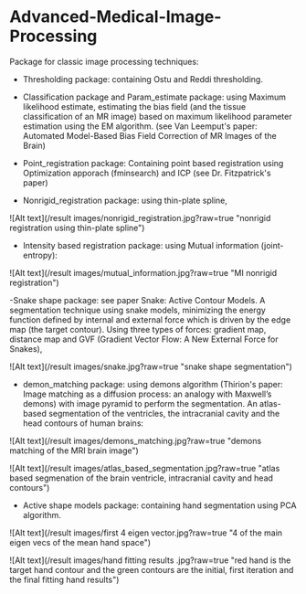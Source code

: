 # Advanced-Medical-Image-Processing

Package for classic image processing techniques:

- Thresholding package: containing Ostu and Reddi thresholding.

- Classification package and Param_estimate package: using Maximum likelihood estimate, estimating the bias field (and the tissue classification of an MR image) based on maximum likelihood parameter estimation using the EM algorithm. (see Van Leemput's paper: Automated Model-Based Bias Field Correction of MR Images of the Brain)

- Point_registration package: Containing point based registration using Optimization apporach (fminsearch) and ICP (see Dr. Fitzpatrick's paper)

- Nonrigid_registration package: using thin-plate spline,

![Alt text](/result images/nonrigid_registration.jpg?raw=true "nonrigid registration using thin-plate spline")

- Intensity based registration package: using Mutual information (joint-entropy):

![Alt text](/result images/mutual_information.jpg?raw=true "MI nonrigid registration")

-Snake shape package: see paper Snake: Active Contour Models. A segmentation technique using snake models, minimizing the energy function defined by internal and external force which is driven by the edge map (the target contour). Using three types of forces: gradient map, distance map and GVF (Gradient Vector Flow: A New External Force for Snakes),

![Alt text](/result images/snake.jpg?raw=true "snake shape segmentation")

- demon_matching package: using demons algorithm (Thirion's paper: Image matching as a diffusion process: an analogy with Maxwell’s demons) with image pyramid to perform the segmentation. An atlas-based segmentation of the ventricles, the intracranial cavity and the head contours of human brains:

![Alt text](/result images/demons_matching.jpg?raw=true "demons matching of the MRI brain image")

![Alt text](/result images/atlas_based_segmentation.jpg?raw=true "atlas based segmenation of the brain ventricle, intracranial cavity and head contours")

- Active shape models package: containing hand segmentation using PCA algorithm.

![Alt text](/result images/first 4 eigen vector.jpg?raw=true "4 of the main eigen vecs of the mean hand space")

![Alt text](/result images/hand fitting results .jpg?raw=true "red hand is the target hand contour and the green contours are the initial, first iteration and the final fitting hand results")

